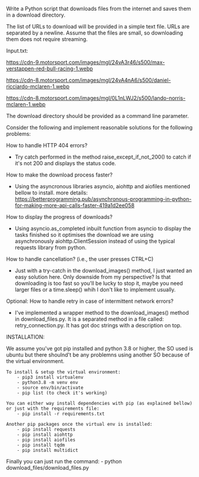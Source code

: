 Write a Python script that downloads files from the internet and saves them in a download directory.


The list of URLs to download will be provided in a simple text file. URLs are separated by a newline. Assume that the files are small, so downloading them does not require streaming.


Input.txt:

https://cdn-9.motorsport.com/images/mgl/24vA3r46/s500/max-verstappen-red-bull-racing-1.webp

https://cdn-8.motorsport.com/images/mgl/24vA4nA6/s500/daniel-ricciardo-mclaren-1.webp

https://cdn-8.motorsport.com/images/mgl/0L1nLWJ2/s500/lando-norris-mclaren-1.webp


The download directory should be provided as a command line parameter.


Consider the following and implement reasonable solutions for the following problems:


How to handle HTTP 404 errors?
- Try catch performed in the method raise_except_if_not_200() to catch if it's not 200 and displays the status code.

How to make the download process faster?
- Using the asyncronous libraries asyncio, aiohttp and aiofiles mentioned bellow to install. more details: 
https://betterprogramming.pub/asynchronous-programming-in-python-for-making-more-api-calls-faster-419a1d2ee058

How to display the progress of downloads?
- Using asyncio.as_completed inbuilt function from asyncio to display the tasks finished so it optimises the download we are using asynchronously aiohttp.ClientSession instead of using the typical requests library from python.

How to handle cancellation? (i.e., the user presses CTRL+C)
- Just with a try-catch in the download_images() method, I just wanted an easy solution here. Only downside from my perspective? Is that downloading is too fast so you'll be lucky to stop it, maybe you need larger files or a time.sleep() whih I don't like to implement usually.

Optional: How to handle retry in case of intermittent network errors?
- I've implemented a wrapper method to the download_images() method in download_files.py. It is a separated method in a file called: retry_connection.py. It has got doc strings with a description on top.

INSTALLATION:

We assume you've got pip installed and python 3.8 or higher, the SO used is ubuntu but there shoulnd't be any problemns using another SO because of the virtual environment.
    
    To install & setup the virtual environment:
        - pip3 install virtualenv
        - python3.8 -m venv env
        - source env/bin/activate
        - pip list (to check it's working)

    You can either way install dependencies with pip (as explained bellow) or just with the requirements file:
        - pip install -r requirements.txt
    
    Another pip packages once the virtual env is installed:
        - pip install requests
        - pip install aiohttp
        - pip install aiofiles
        - pip install tqdm
        - pip install multidict

Finally you can just run the command: 
    - python download_files/download_files.py
